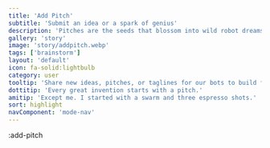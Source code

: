 ```yaml
---
title: 'Add Pitch'
subtitle: 'Submit an idea or a spark of genius'
description: 'Pitches are the seeds that blossom into wild robot dreams.'
gallery: 'story'
image: 'story/addpitch.webp'
tags: ['brainstorm']
layout: 'default'
icon: fa-solid:lightbulb
category: user
tooltip: 'Share new ideas, pitches, or taglines for our bots to build from.'
dottitip: 'Every great invention starts with a pitch.'
amitip: 'Except me. I started with a swarm and three espresso shots.'
sort: highlight
navComponent: 'mode-nav'
---
```

:add-pitch